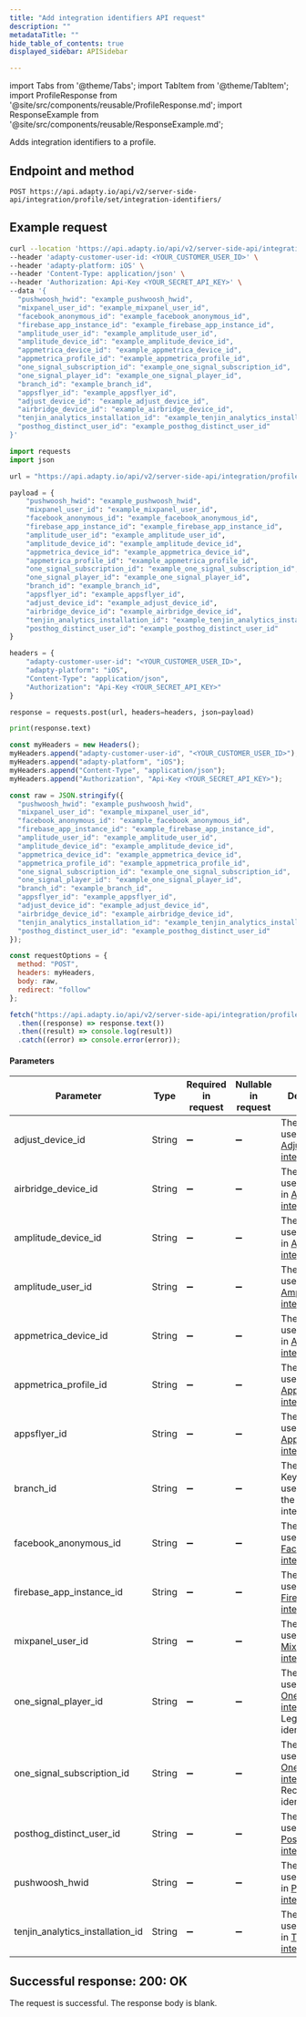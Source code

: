 ```yaml
---
title: "Add integration identifiers API request"
description: ""
metadataTitle: ""
hide_table_of_contents: true
displayed_sidebar: APISidebar

---
```


import Tabs from '@theme/Tabs'; 
import TabItem from '@theme/TabItem'; 
import ProfileResponse from '@site/src/components/reusable/ProfileResponse.md';
import ResponseExample from '@site/src/components/reusable/ResponseExample.md';

Adds integration identifiers to a profile.

## Endpoint and method

```
POST https://api.adapty.io/api/v2/server-side-api/integration/profile/set/integration-identifiers/
```

## Example request

<Tabs>
<TabItem value="curl" label="cURL" default> 

```bash showLineNumbers
curl --location 'https://api.adapty.io/api/v2/server-side-api/integration/profile/set/integration-identifiers/' \
--header 'adapty-customer-user-id: <YOUR_CUSTOMER_USER_ID>' \
--header 'adapty-platform: iOS' \
--header 'Content-Type: application/json' \
--header 'Authorization: Api-Key <YOUR_SECRET_API_KEY>' \
--data '{
  "pushwoosh_hwid": "example_pushwoosh_hwid",
  "mixpanel_user_id": "example_mixpanel_user_id",
  "facebook_anonymous_id": "example_facebook_anonymous_id",
  "firebase_app_instance_id": "example_firebase_app_instance_id",
  "amplitude_user_id": "example_amplitude_user_id",
  "amplitude_device_id": "example_amplitude_device_id",
  "appmetrica_device_id": "example_appmetrica_device_id",
  "appmetrica_profile_id": "example_appmetrica_profile_id",
  "one_signal_subscription_id": "example_one_signal_subscription_id",
  "one_signal_player_id": "example_one_signal_player_id",
  "branch_id": "example_branch_id",
  "appsflyer_id": "example_appsflyer_id",
  "adjust_device_id": "example_adjust_device_id",
  "airbridge_device_id": "example_airbridge_device_id",
  "tenjin_analytics_installation_id": "example_tenjin_analytics_installation_id",
  "posthog_distinct_user_id": "example_posthog_distinct_user_id"
}'
```

</TabItem> 

<TabItem value="python" label="Python" default> 

```python showLineNumbers
import requests
import json

url = "https://api.adapty.io/api/v2/server-side-api/integration/profile/set/integration-identifiers/"

payload = {
    "pushwoosh_hwid": "example_pushwoosh_hwid",
    "mixpanel_user_id": "example_mixpanel_user_id",
    "facebook_anonymous_id": "example_facebook_anonymous_id",
    "firebase_app_instance_id": "example_firebase_app_instance_id",
    "amplitude_user_id": "example_amplitude_user_id",
    "amplitude_device_id": "example_amplitude_device_id",
    "appmetrica_device_id": "example_appmetrica_device_id",
    "appmetrica_profile_id": "example_appmetrica_profile_id",
    "one_signal_subscription_id": "example_one_signal_subscription_id",
    "one_signal_player_id": "example_one_signal_player_id",
    "branch_id": "example_branch_id",
    "appsflyer_id": "example_appsflyer_id",
    "adjust_device_id": "example_adjust_device_id",
    "airbridge_device_id": "example_airbridge_device_id",
    "tenjin_analytics_installation_id": "example_tenjin_analytics_installation_id",
    "posthog_distinct_user_id": "example_posthog_distinct_user_id"
}

headers = {
    "adapty-customer-user-id": "<YOUR_CUSTOMER_USER_ID>",
    "adapty-platform": "iOS",
    "Content-Type": "application/json",
    "Authorization": "Api-Key <YOUR_SECRET_API_KEY>"
}

response = requests.post(url, headers=headers, json=payload)

print(response.text)

```

</TabItem> 

<TabItem value="js" label="JavaScript" default> 

```javascript showLineNumbers
const myHeaders = new Headers();
myHeaders.append("adapty-customer-user-id", "<YOUR_CUSTOMER_USER_ID>");
myHeaders.append("adapty-platform", "iOS");
myHeaders.append("Content-Type", "application/json");
myHeaders.append("Authorization", "Api-Key <YOUR_SECRET_API_KEY>");

const raw = JSON.stringify({
  "pushwoosh_hwid": "example_pushwoosh_hwid",
  "mixpanel_user_id": "example_mixpanel_user_id",
  "facebook_anonymous_id": "example_facebook_anonymous_id",
  "firebase_app_instance_id": "example_firebase_app_instance_id",
  "amplitude_user_id": "example_amplitude_user_id",
  "amplitude_device_id": "example_amplitude_device_id",
  "appmetrica_device_id": "example_appmetrica_device_id",
  "appmetrica_profile_id": "example_appmetrica_profile_id",
  "one_signal_subscription_id": "example_one_signal_subscription_id",
  "one_signal_player_id": "example_one_signal_player_id",
  "branch_id": "example_branch_id",
  "appsflyer_id": "example_appsflyer_id",
  "adjust_device_id": "example_adjust_device_id",
  "airbridge_device_id": "example_airbridge_device_id",
  "tenjin_analytics_installation_id": "example_tenjin_analytics_installation_id",
  "posthog_distinct_user_id": "example_posthog_distinct_user_id"
});

const requestOptions = {
  method: "POST",
  headers: myHeaders,
  body: raw,
  redirect: "follow"
};

fetch("https://api.adapty.io/api/v2/server-side-api/integration/profile/set/integration-identifiers/", requestOptions)
  .then((response) => response.text())
  .then((result) => console.log(result))
  .catch((error) => console.error(error));
```

</TabItem> 

</Tabs>

#### Parameters

| Parameter                        | Type   | Required in request | Nullable in request | Description                                                  |
| -------------------------------- | ------ | ------------------- | ------------------- | ------------------------------------------------------------ |
| adjust_device_id                 | String | :heavy_minus_sign:  | :heavy_minus_sign:  | The network user's ID in the [Adjust integration](adjust).   |
| airbridge_device_id              | String | :heavy_minus_sign:  | :heavy_minus_sign:  | The ID of the user's device in  [Airbridge integration.](airbridge) |
| amplitude_device_id              | String | :heavy_minus_sign:  | :heavy_minus_sign:  | The ID of the user's device in  [Amplitude integration](amplitude). |
| amplitude_user_id                | String | :heavy_minus_sign:  | :heavy_minus_sign:  | The ID of the user in [Amplitude integration](amplitude).    |
| appmetrica_device_id             | String | :heavy_minus_sign:  | :heavy_minus_sign:  | The ID of the user's device in  [AppMetrica integration](appmetrica). |
| appmetrica_profile_id            | String | :heavy_minus_sign:  | :heavy_minus_sign:  | The ID of the user in [AppMetrica integration](appmetrica).  |
| appsflyer_id                     | String | :heavy_minus_sign:  | :heavy_minus_sign:  | The network user's ID in the [AppsFlyer integration](appsflyer). |
| branch_id                        | String | :heavy_minus_sign:  | :heavy_minus_sign:  | The Branch Key of the user's app in the Branch integration.  |
| facebook_anonymous_id            | String | :heavy_minus_sign:  | :heavy_minus_sign:  | The ID of the user in [Facebook Ads integration](facebook-ads). |
| firebase_app_instance_id         | String | :heavy_minus_sign:  | :heavy_minus_sign:  | The ID of the user in  [Firebase integration](firebase-and-google-analytics). |
| mixpanel_user_id                 | String | :heavy_minus_sign:  | :heavy_minus_sign:  | The ID of the user in [Mixpanel integration](mixpanel).      |
| one_signal_player_id             | String | :heavy_minus_sign:  | :heavy_minus_sign:  | The ID of the user in [OneSignal integration](onesignal). Legacy identifier. |
| one_signal_subscription_id       | String | :heavy_minus_sign:  | :heavy_minus_sign:  | The ID of the user in [OneSignal integration](onesignal). Recommended identifier. |
| posthog_distinct_user_id         | String | :heavy_minus_sign:  | :heavy_minus_sign:  | The ID of the user in [PostHog integration](posthog).        |
| pushwoosh_hwid                   | String | :heavy_minus_sign:  | :heavy_minus_sign:  | The ID of the user's device in  [Pushwoosh integration.](pushwoosh) |
| tenjin_analytics_installation_id | String | :heavy_minus_sign:  | :heavy_minus_sign:  | The ID of the user's device in  [Tenjin integration.](tenjin) |


## Successful response: 200: OK

The request is successful. The response body is blank.